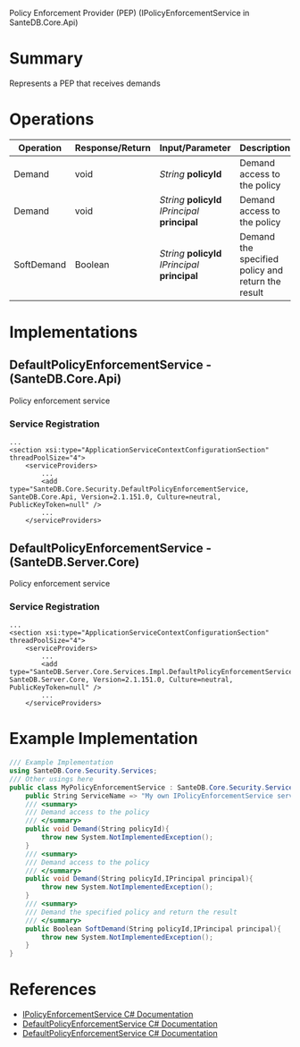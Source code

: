 Policy Enforcement Provider (PEP) (IPolicyEnforcementService in SanteDB.Core.Api)

# Summary
Represents a PEP that receives demands

# Operations

|Operation|Response/Return|Input/Parameter|Description|
|-|-|-|-|
|Demand|void|*String* **policyId**|Demand access to the policy|
|Demand|void|*String* **policyId**<br/>*IPrincipal* **principal**|Demand access to the policy|
|SoftDemand|Boolean|*String* **policyId**<br/>*IPrincipal* **principal**|Demand the specified policy and return the result|

# Implementations


## DefaultPolicyEnforcementService - (SanteDB.Core.Api)
Policy enforcement service

### Service Registration
```markup
...
<section xsi:type="ApplicationServiceContextConfigurationSection" threadPoolSize="4">
	<serviceProviders>
		...
		<add type="SanteDB.Core.Security.DefaultPolicyEnforcementService, SanteDB.Core.Api, Version=2.1.151.0, Culture=neutral, PublicKeyToken=null" />
		...
	</serviceProviders>
```

## DefaultPolicyEnforcementService - (SanteDB.Server.Core)
Policy enforcement service

### Service Registration
```markup
...
<section xsi:type="ApplicationServiceContextConfigurationSection" threadPoolSize="4">
	<serviceProviders>
		...
		<add type="SanteDB.Server.Core.Services.Impl.DefaultPolicyEnforcementService, SanteDB.Server.Core, Version=2.1.151.0, Culture=neutral, PublicKeyToken=null" />
		...
	</serviceProviders>
```
# Example Implementation
```csharp
/// Example Implementation
using SanteDB.Core.Security.Services;
/// Other usings here
public class MyPolicyEnforcementService : SanteDB.Core.Security.Services.IPolicyEnforcementService { 
	public String ServiceName => "My own IPolicyEnforcementService service";
	/// <summary>
	/// Demand access to the policy
	/// </summary>
	public void Demand(String policyId){
		throw new System.NotImplementedException();
	}
	/// <summary>
	/// Demand access to the policy
	/// </summary>
	public void Demand(String policyId,IPrincipal principal){
		throw new System.NotImplementedException();
	}
	/// <summary>
	/// Demand the specified policy and return the result
	/// </summary>
	public Boolean SoftDemand(String policyId,IPrincipal principal){
		throw new System.NotImplementedException();
	}
}
```

# References

* [IPolicyEnforcementService C# Documentation](http://santesuite.org/assets/doc/net/html/T_SanteDB_Core_Security_Services_IPolicyEnforcementService.htm)
* [DefaultPolicyEnforcementService C# Documentation](http://santesuite.org/assets/doc/net/html/T_SanteDB_Core_Security_DefaultPolicyEnforcementService.htm)
* [DefaultPolicyEnforcementService C# Documentation](http://santesuite.org/assets/doc/net/html/T_SanteDB_Server_Core_Services_Impl_DefaultPolicyEnforcementService.htm)

